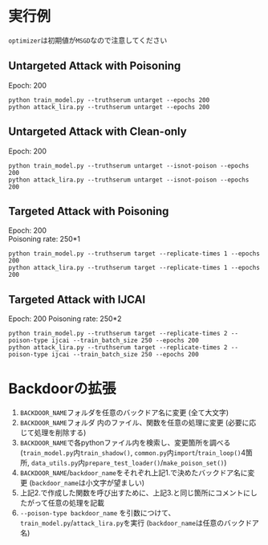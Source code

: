 # 実行例
`optimizer`は初期値が`MSGD`なので注意してください

## Untargeted Attack with Poisoning
Epoch: 200  
```
python train_model.py --truthserum untarget --epochs 200
python attack_lira.py --truthserum untarget --epochs 200
```

## Untargeted Attack with Clean-only
Epoch: 200  
```
python train_model.py --truthserum untarget --isnot-poison --epochs 200
python attack_lira.py --truthserum untarget --isnot-poison --epochs 200
```

## Targeted Attack with Poisoning
Epoch: 200  
Poisoning rate: 250*1
```
python train_model.py --truthserum target --replicate-times 1 --epochs 200
python attack_lira.py --truthserum target --replicate-times 1 --epochs 200
```

## Targeted Attack with IJCAI
Epoch: 200
Poisoning rate: 250*2
```
python train_model.py --truthserum target --replicate-times 2 --poison-type ijcai --train_batch_size 250 --epochs 200
python attack_lira.py --truthserum target --replicate-times 2 --poison-type ijcai --train_batch_size 250 --epochs 200
```

# Backdoorの拡張
1. `BACKDOOR_NAME`フォルダを任意のバックドア名に変更 (全て大文字)
2. `BACKDOOR_NAME`フォルダ 内のファイル、関数を任意の処理に変更 (必要に応じて処理を削除する)
3. `BACKDOOR_NAME`で各pythonファイル内を検索し、変更箇所を調べる  
   (`train_model.py`内`train_shadow()`, `common.py`内`import`/`train_loop()`4箇所, `data_utils.py`内`prepare_test_loader()`/`make_poison_set()`)
4. `BACKDOOR_NAME`/`backdoor_name`をそれぞれ上記1.で決めたバックドア名に変更 (`backdoor_name`は小文字が望ましい)
5. 上記2.で作成した関数を呼び出すために、上記3.と同じ箇所にコメントにしたがって任意の処理を記載
6. `--poison-type backdoor_name` を引数につけて、`train_model.py`/`attack_lira.py`を実行 (`backdoor_name`は任意のバックドア名)